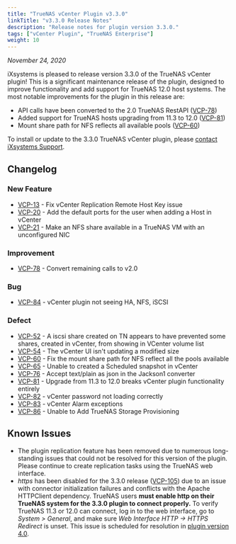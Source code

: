 ```yaml
---
title: "TrueNAS vCenter Plugin v3.3.0"
linkTitle: "v3.3.0 Release Notes"
description: "Release notes for plugin version 3.3.0."
tags: ["vCenter Plugin", "TrueNAS Enterprise"]
weight: 10
---
```


*November 24, 2020*

iXsystems is pleased to release version 3.3.0 of the TrueNAS vCenter plugin!
This is a significant maintenance release of the plugin, designed to improve functionality and add support for TrueNAS 12.0 host systems.
The most notable improvements for the plugin in this release are:

<ul>
	<li>API calls have been converted to the 2.0 TrueNAS RestAPI (<a href="https://jira.ixsystems.com/browse/VCP-78" target="_blank">VCP-78</a>)</li>
	<li>Added support for TrueNAS hosts upgrading from 11.3 to 12.0 (<a href="https://jira.ixsystems.com/browse/VCP-81" target="_blank">VCP-81</a>)</li>
	<li>Mount share path for NFS reflects all available pools (<a href="https://jira.ixsystems.com/browse/VCP-60" target="_blank">VCP-60</a>)</li>
</ul>

To install or update to the 3.3.0 TrueNAS vCenter plugin, please [contact iXsystems Support](/hub/initial-setup/support/#contacting-ixsystems-support).

## Changelog

### New Feature

* [VCP-13](https://jira.ixsystems.com/browse/VCP-13) - Fix vCenter Replication Remote Host Key issue
* [VCP-20](https://jira.ixsystems.com/browse/VCP-20) - Add the default ports for the user when adding a Host in vCenter
* [VCP-21](https://jira.ixsystems.com/browse/VCP-21) - Make an NFS share available in a TrueNAS VM with an unconfigured NIC

### Improvement

* [VCP-78](https://jira.ixsystems.com/browse/VCP-78) - Convert remaining calls to v2.0

### Bug

* [VCP-84](https://jira.ixsystems.com/browse/VCP-84) - vCenter plugin not seeing HA, NFS, iSCSI

### Defect

* [VCP-52](https://jira.ixsystems.com/browse/VCP-52) - A iscsi share created on TN appears to have prevented some shares, created in vCenter, from showing in VCenter volume list
* [VCP-54](https://jira.ixsystems.com/browse/VCP-54) - The vCenter UI isn't updating a modified size
* [VCP-60](https://jira.ixsystems.com/browse/VCP-60) - Fix the mount share path for NFS reflect all the pools available
* [VCP-65](https://jira.ixsystems.com/browse/VCP-65) - Unable to created a Scheduled snapshot in vCenter
* [VCP-76](https://jira.ixsystems.com/browse/VCP-76) - Accept text/plain as json in the Jackson1 converter
* [VCP-81](https://jira.ixsystems.com/browse/VCP-81) - Upgrade from 11.3 to 12.0 breaks vCenter plugin functionality entirely
* [VCP-82](https://jira.ixsystems.com/browse/VCP-82) - vCenter password not loading correctly
* [VCP-83](https://jira.ixsystems.com/browse/VCP-83) - vCenter Alarm exceptions
* [VCP-86](https://jira.ixsystems.com/browse/VCP-86) - Unable to Add TrueNAS Storage Provisioning

## Known Issues

* The plugin replication feature has been removed due to numerous long-standing issues that could not be resolved for this version of the plugin. Please continue to create replication tasks using the TrueNAS web interface.
* *https* has been disabled for the 3.3.0 release ([VCP-105](https://jira.ixsystems.com/browse/VCP-105)) due to an issue with connector initialization failures and conflicts with the Apache HTTPClient dependency. TrueNAS users **must enable http on their TrueNAS system for the 3.3.0 plugin to connect properly.** To verify TrueNAS 11.3 or 12.0 can connect, log in to the web interface, go to *System > General*, and make sure *Web Interface HTTP -> HTTPS Redirect* is unset. This issue is scheduled for resolution in [plugin version 4.0](https://jira.ixsystems.com/projects/VCP/versions/12108).
